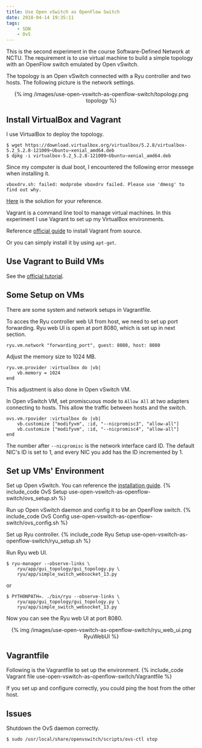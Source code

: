 ```yaml
---
title: Use Open vSwitch as OpenFlow Switch
date: 2018-04-14 19:35:11
tags:
    - SDN
    - OvS
---
```


This is the second experiment in the course Software-Defined Network at NCTU. The requirement is to use virtual machine to build a simple topology with an OpenFlow switch emulated by Open vSwitch. <!-- more -->

The topology is an Open vSwitch connected with a Ryu controller and two hosts. The following picture is the network settings.

<center>
{% img /images/use-open-vswitch-as-openflow-switch/topology.png topology %}
</center>

## Install VirtualBox and Vagrant
I use VirtualBox to deploy the topology.
```
$ wget https://download.virtualbox.org/virtualbox/5.2.8/virtualbox-5.2_5.2.8-121009~Ubuntu~xenial_amd64.deb
$ dpkg -i virtualbox-5.2_5.2.8-121009~Ubuntu~xenial_amd64.deb
```

Since my computer is dual boot, I encountered the following error messege when installing it.
```
vboxdrv.sh: failed: modprobe vboxdrv failed. Please use 'dmesg' to find out why.
```
[Here](https://askubuntu.com/a/900121) is the solution for your reference.

Vagrant is a command line tool to manage virtual machines. In this experiment I use Vagrant to set up my VirtualBox environments.

Reference [official guide](https://www.vagrantup.com/docs/installation/source.html) to install Vagrant from source.

Or you can simply install it by using `apt-get`.

## Use Vagrant to Build VMs
See the [official tutorial](https://www.vagrantup.com/docs/).

## Some Setup on VMs
There are some system and network setups in Vagrantfile.

To acces the Ryu controller web UI from host, we need to set up port forwarding. Ryu web UI is open at port 8080, which is set up in next section.
```
ryu.vm.network "forwarding_port", guest: 8080, host: 8080
```

Adjust the memory size to 1024 MB.
```
ryu.vm.provider :virtualbox do |vb|
    vb.memory = 1024
end
```
This adjustment is also done in Open vSwitch VM.

In Open vSwitch VM, set promiscuous mode to `Allow All` at two adapters connecting to hosts. This allow the traffic between hosts and the switch.
```
ovs.vm.rpovider :virtualbox do |vb|
    vb.customize ["modifyvm", :id, "--nicpromisc3", "allow-all"]
    vb.customize ["modifyvm", :id, "--nicpromisc4", "allow-all"]
end
```
The number after `--nicpromisc` is the network interface card ID. The default NIC's ID is set to 1, and every NIC you add has the ID incremented by 1.

## Set up VMs' Environment
Set up Open vSwitch. You can reference the [installation guide](https://github.com/openvswitch/ovs/blob/master/Documentation/intro/install/general.rst).
{% include_code OvS Setup use-open-vswitch-as-openflow-switch/ovs_setup.sh %}

Run up Open vSwitch daemon and config it to be an OpenFlow switch.
{% include_code OvS Config use-open-vswitch-as-openflow-switch/ovs_config.sh %}

Set up Ryu controller.
{% include_code Ryu Setup use-open-vswitch-as-openflow-switch/ryu_setup.sh %}

Run Ryu web UI.
```
$ ryu-manager --observe-links \
    ryu/app/gui_topology/gui_topology.py \
    ryu/app/simple_switch_websocket_13.py
```
or
```
$ PYTHONPATH=. ./bin/ryu --observe-links \
    ryu/app/gui_topology/gui_topology.py \
    ryu/app/simple_switch_websocket_13.py
```
Now you can see the Ryu web UI at port 8080.

<center>
{% img /images/use-open-vswitch-as-openflow-switch/ryu_web_ui.png RyuWebUI %}
</center>

## Vagrantfile
Following is the Vagrantfile to set up the environment.
{% include_code Vagrant file use-open-vswitch-as-openflow-switch/Vagrantfile %}

If you set up and configure correctly, you could ping the host from the other host.

## Issues
Shutdown the OvS daemon correctly.
```
$ sudo /usr/local/share/openvswitch/scripts/ovs-ctl stop
```
